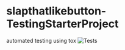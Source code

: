 # slapthatlikebutton-TestingStarterProject
automated testing using tox
![Tests](https://github.com/manjis2k3/SlapThatLikeButton-TestingStarterProject/actions/workflows/tests.yml/badge.svg)
